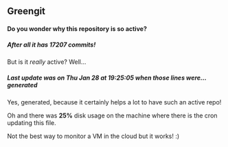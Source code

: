 ## Greengit

#### Do you wonder why this repository is so active?

##### After all it has 17207 commits!

But is it *really* active? Well...

##### Last update was on Thu Jan 28 at 19:25:05 when those lines were... generated

Yes, generated, because it certainly helps a lot to have such an active repo!

Oh and there was **25%** disk usage on the machine
where there is the cron updating this file.

Not the best way to monitor a VM in the cloud but it works! :)
